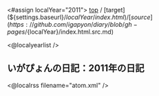 <#assign localYear="2011">
[top](${settings.baseurl}/) 
/ [target](${settings.baseurl}/${localYear}/index.html) 
/ [source](https://github.com/igapyon/diary/blob/gh-pages/${localYear}/index.html.src.md) 

<@localyearlist />

## いがぴょんの日記：2011年の日記

<@localrss filename="atom.xml" />
